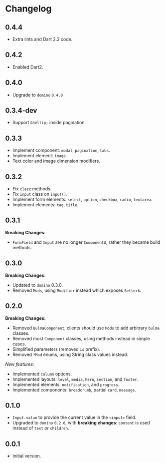 # Changelog

## 0.4.4

- Extra lints and Dart 2.2 code. 

## 0.4.2

- Enabled Dart2.

## 0.4.0

- Upgrade to `domino` `0.4.0`

## 0.3.4-dev

- Support `&hellip;` inside pagination.

## 0.3.3

- Implement component: `modal`, `pagination`, `tabs`.
- Implement element: `image`.
- Text color and image dimension modifiers.

## 0.3.2

- Fix `clazz` methods.
- Fix `input` class on `input()`.
- Implement form elements: `select`, `option`, `checkbox`, `radio`, `textarea`.
- Implement elements: `tag`, `title`.

## 0.3.1

**Breaking Changes**:

- `FormField` and `Input` are no longer `Component`s, rather they became build methods.

## 0.3.0

**Breaking Changes**:

- Updated to `domino` 0.3.0.
- Removed `Mods`, using `Modifier` instead which exposes `Setter`s.

## 0.2.0

**Breaking Changes:**

- Removed `BulmaComponent`, clients should use `Mods` to add arbitrary `bulma` classes.
- Removed most `Component` classes, using methods instead in simple cases.
- Simplified parameters (removed `is` prefix).
- Removed `*Mod` enums, using String class values instead.

*New features:*

- Implemented `column` options.
- Implemented layouts: `level`, `media`, `hero`, `section`, and `footer`.
- Implemented elements: `notification`, and `progress`.
- Implemented components: `breadcrumb`, partial `card`, `message`.

## 0.1.0

- `Input.value` to provide the current value in the `<input>` field.
- Upgraded to `domino` `0.2.0`, with **breaking changes**: `content` is used instead of `text` or `children`.

## 0.0.1

- Initial version.
